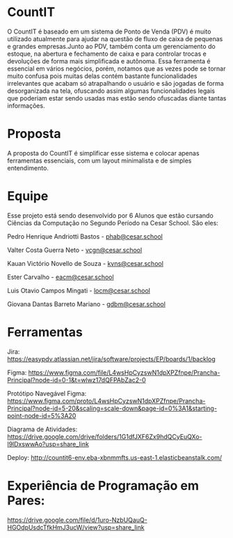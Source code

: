 # CountIT
O CountIT é baseado em um sistema de Ponto de Venda (PDV) é muito utilizado atualmente para ajudar na questão de fluxo de caixa de pequenas e grandes empresas.Junto ao PDV, também conta um gerenciamento do estoque, na abertura e fechamento de caixa e para controlar trocas e devoluções de forma mais simplificada e autônoma.
Essa ferramenta é essencial em vários negócios, porém, notamos que as vezes pode se tornar muito confusa pois muitas delas contém bastante funcionalidades irrelevantes que acabam só atrapalhando o usuário e são jogadas de forma desorganizada na tela, ofuscando assim algumas funcionalidades legais que poderiam estar sendo usadas mas estão sendo ofuscadas diante tantas informações.


# Proposta
A proposta do CountIT é simplificar esse sistema e colocar apenas ferramentas essenciais, com um layout minimalista e de simples entendimento. 

# Equipe

Esse projeto está sendo desenvolvido por 6 Alunos que estão cursando Ciências da Computação no Segundo Período na Cesar School.
São eles:

Pedro Henrique Andriotti Bastos - phab@cesar.school

Valter Costa Guerra Neto - vcgn@cesar.school

Kauan Victório Novello de Souza - kvns@cesar.school 

Ester Carvalho - eacm@cesar.school

Luis Otavio Campos Mingati - locm@cesar.school

Giovana Dantas Barreto Mariano - gdbm@cesar.school

# Ferramentas
Jira: https://easypdv.atlassian.net/jira/software/projects/EP/boards/1/backlog

Figma: https://www.figma.com/file/L4wsHpCyzswN1dpXPZfnpe/Prancha-Principal?node-id=0-1&t=wlwz17dQFPAbZac2-0

Protótipo Navegável Figma: https://www.figma.com/proto/L4wsHpCyzswN1dpXPZfnpe/Prancha-Principal?node-id=5-20&scaling=scale-down&page-id=0%3A1&starting-point-node-id=5%3A20

Diagrama de Atividades: https://drive.google.com/drive/folders/1G1dfJXF6Zx9hdQCyEuQXo-l9lDxswwAo?usp=share_link

Deploy: http://countit6-env.eba-xbnmmfts.us-east-1.elasticbeanstalk.com/

# Experiência de Programação em Pares:
https://drive.google.com/file/d/1uro-NzbUQauQ-HGOdpUsdcTfkHmJ3ucW/view?usp=share_link 
